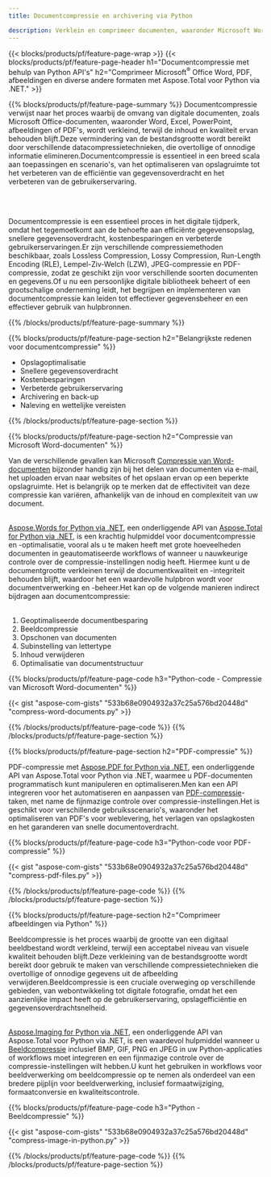 ```yaml
---
title: Documentcompressie en archivering via Python 

description: Verklein en comprimeer documenten, waaronder Microsoft Word, Excel, PowerPoint, PDF en afbeeldingen, via uw Python-applicatie.Test het compressieresultaat online.
---
```


{{< blocks/products/pf/feature-page-wrap >}}
{{< blocks/products/pf/feature-page-header h1="Documentcompressie met behulp van Python API's" h2="Comprimeer Microsoft<sup>&reg;</sup> Office Word, PDF, afbeeldingen en diverse andere formaten met Aspose.Total voor Python via .NET." >}}

{{% blocks/products/pf/feature-page-summary %}}
Documentcompressie verwijst naar het proces waarbij de omvang van digitale documenten, zoals Microsoft Office-documenten, waaronder Word, Excel, PowerPoint, afbeeldingen of PDF's, wordt verkleind, terwijl de inhoud en kwaliteit ervan behouden blijft.Deze vermindering van de bestandsgrootte wordt bereikt door verschillende datacompressietechnieken, die overtollige of onnodige informatie elimineren.Documentcompressie is essentieel in een breed scala aan toepassingen en scenario's, van het optimaliseren van opslagruimte tot het verbeteren van de efficiëntie van gegevensoverdracht en het verbeteren van de gebruikerservaring.

<br /> <br />

Documentcompressie is een essentieel proces in het digitale tijdperk, omdat het tegemoetkomt aan de behoefte aan efficiënte gegevensopslag, snellere gegevensoverdracht, kostenbesparingen en verbeterde gebruikerservaringen.Er zijn verschillende compressiemethoden beschikbaar, zoals Lossless Compression, Lossy Compression, Run-Length Encoding (RLE), Lempel-Ziv-Welch (LZW), JPEG-compressie en PDF-compressie, zodat ze geschikt zijn voor verschillende soorten documenten en gegevens.Of u nu een persoonlijke digitale bibliotheek beheert of een grootschalige onderneming leidt, het begrijpen en implementeren van documentcompressie kan leiden tot effectiever gegevensbeheer en een effectiever gebruik van hulpbronnen.

{{% /blocks/products/pf/feature-page-summary  %}}

{{% blocks/products/pf/feature-page-section  h2="Belangrijkste redenen voor documentcompressie" %}}

- Opslagoptimalisatie
- Snellere gegevensoverdracht
- Kostenbesparingen
- Verbeterde gebruikerservaring
- Archivering en back-up
- Naleving en wettelijke vereisten

{{% /blocks/products/pf/feature-page-section %}}

{{% blocks/products/pf/feature-page-section  h2="Compressie van Microsoft Word-documenten" %}}

Van de verschillende gevallen kan Microsoft [Compressie van Word-documenten](https://products.aspose.com/total/python-net/compress/word/) bijzonder handig zijn bij het delen van documenten via e-mail, het uploaden ervan naar websites of het opslaan ervan op een beperkte opslagruimte. Het is belangrijk op te merken dat de effectiviteit van deze compressie kan variëren, afhankelijk van de inhoud en complexiteit van uw document.<br /><br />

[Aspose.Words for Python via .NET](https://products.aspose.com/words/python-net/), een onderliggende API van [Aspose.Total for Python via .NET](https://products.aspose.com/total/python-net/), is een krachtig hulpmiddel voor documentcompressie en -optimalisatie, vooral als u te maken heeft met grote hoeveelheden documenten in geautomatiseerde workflows of wanneer u nauwkeurige controle over de compressie-instellingen nodig heeft. Hiermee kunt u de documentgrootte verkleinen terwijl de documentkwaliteit en -integriteit behouden blijft, waardoor het een waardevolle hulpbron wordt voor documentverwerking en -beheer.Het kan op de volgende manieren indirect bijdragen aan documentcompressie:	<br /><br />
1. Geoptimaliseerde documentbesparing<br />
2. Beeldcompressie<br />
3. Opschonen van documenten<br />
4. Subinstelling van lettertype<br />
5. Inhoud verwijderen<br />
6. Optimalisatie van documentstructuur<br />

{{% blocks/products/pf/feature-page-code h3="Python-code - Compressie van Microsoft Word-documenten" %}}

{{< gist "aspose-com-gists" "533b68e0904932a37c25a576bd20448d" "compress-word-documents.py" >}}

{{% /blocks/products/pf/feature-page-code  %}}
{{% /blocks/products/pf/feature-page-section %}}

{{% blocks/products/pf/feature-page-section  h2="PDF-compressie" %}}

PDF-compressie met [Aspose.PDF for Python via .NET](https://products.aspose.com/pdf/python-net/), een onderliggende API van Aspose.Total voor Python via .NET, waarmee u PDF-documenten programmatisch kunt manipuleren en optimaliseren.Men kan een API integreren voor het automatiseren en aanpassen van [PDF-compressie](https://products.aspose.com/total/python-net/compress/pdf/)-taken, met name de fijnmazige controle over compressie-instellingen.Het is geschikt voor verschillende gebruiksscenario's, waaronder het optimaliseren van PDF's voor weblevering, het verlagen van opslagkosten en het garanderen van snelle documentoverdracht.

{{% blocks/products/pf/feature-page-code h3="Python-code voor PDF-compressie" %}}

{{< gist "aspose-com-gists" "533b68e0904932a37c25a576bd20448d" "compress-pdf-files.py" >}}

{{% /blocks/products/pf/feature-page-code  %}}
{{% /blocks/products/pf/feature-page-section %}}

{{% blocks/products/pf/feature-page-section  h2="Comprimeer afbeeldingen via Python" %}}

Beeldcompressie is het proces waarbij de grootte van een digitaal beeldbestand wordt verkleind, terwijl een acceptabel niveau van visuele kwaliteit behouden blijft.Deze verkleining van de bestandsgrootte wordt bereikt door gebruik te maken van verschillende compressietechnieken die overtollige of onnodige gegevens uit de afbeelding verwijderen.Beeldcompressie is een cruciale overweging op verschillende gebieden, van webontwikkeling tot digitale fotografie, omdat het een aanzienlijke impact heeft op de gebruikerservaring, opslagefficiëntie en gegevensoverdrachtsnelheid.<br /><br />

[Aspose.Imaging for Python via .NET](https://products.aspose.com/imaging/python-net/), een onderliggende API van Aspose.Total voor Python via .NET, is een waardevol hulpmiddel wanneer u [Beeldcompressie](https://products.aspose.com/total/python-net/compress/image/) inclusief BMP, GIF, PNG en JPEG in uw Python-applicaties of workflows moet integreren en een fijnmazige controle over de compressie-instellingen wilt hebben.U kunt het gebruiken in workflows voor beeldverwerking om beeldcompressie op te nemen als onderdeel van een bredere pijplijn voor beeldverwerking, inclusief formaatwijziging, formaatconversie en kwaliteitscontrole.

{{% blocks/products/pf/feature-page-code h3="Python - Beeldcompressie" %}}

{{< gist "aspose-com-gists" "533b68e0904932a37c25a576bd20448d" "compress-image-in-python.py" >}}

{{% /blocks/products/pf/feature-page-code  %}}
{{% /blocks/products/pf/feature-page-section %}}
